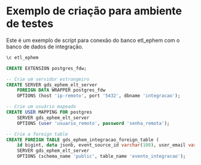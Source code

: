 # Exemplo de criação para ambiente de testes

Este é um exemplo de script para conexão do banco etl_ephem com o banco de dados de integração.

```sql
\c etl_ephem

CREATE EXTENSION postgres_fdw;

-- Crie um servidor estrangeiro
CREATE SERVER gds_ephem_elt_server
    FOREIGN DATA WRAPPER postgres_fdw
    OPTIONS (host 'ip-remoto', port '5432', dbname 'integracao');

-- Crie um usuário mapeado
CREATE USER MAPPING FOR postgres
    SERVER gds_ephem_elt_server
    OPTIONS (user 'usuario_remoto', password 'senha_remota');

-- Crie a foreign table
CREATE FOREIGN TABLE gds_ephem_integracao_foreign_table (
    id bigint, data jsonb, event_source_id varchar(100), user_email varchar(100), signal_id bigint)
    SERVER gds_ephem_elt_server
    OPTIONS (schema_name 'public', table_name 'evento_integracao');
```
